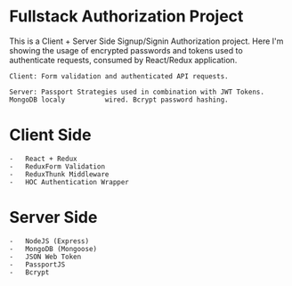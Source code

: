 # Fullstack Authorization Project
This is a Client + Server Side Signup/Signin Authorization project. Here I'm showing the usage of encrypted passwords and tokens used to authenticate requests, consumed by React/Redux application. 
```    
Client: Form validation and authenticated API requests.  
```
```
Server: Passport Strategies used in combination with JWT Tokens. MongoDB localy          wired. Bcrypt password hashing.
```

# Client Side 

    -   React + Redux
    -   ReduxForm Validation
    -   ReduxThunk Middleware
    -   HOC Authentication Wrapper

# Server Side 

    -   NodeJS (Express)
    -   MongoDB (Mongoose)
    -   JSON Web Token
    -   PassportJS
    -   Bcrypt